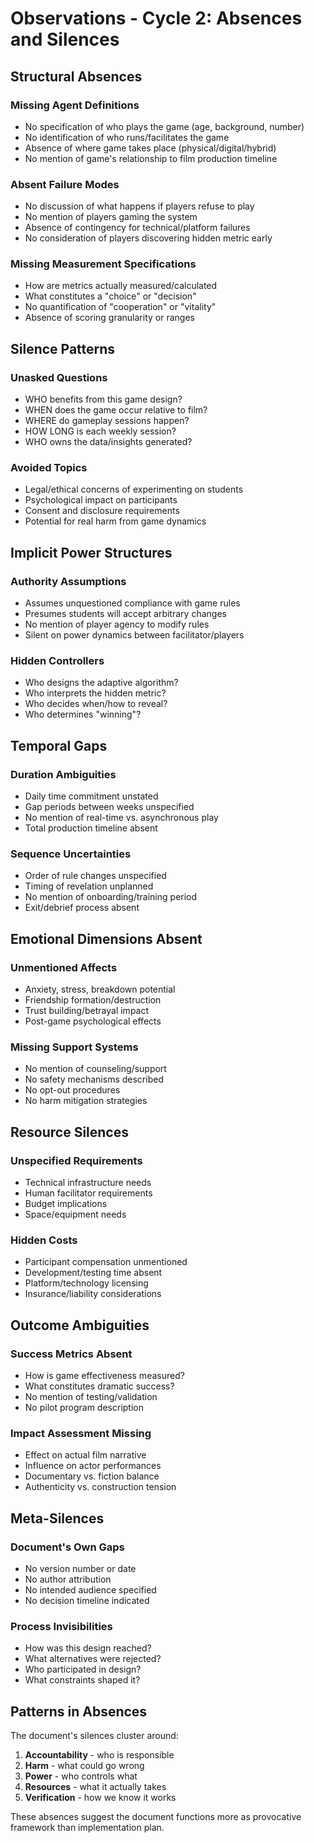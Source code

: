 # Observations - Cycle 2: Absences and Silences

## Structural Absences

### Missing Agent Definitions
- No specification of who plays the game (age, background, number)
- No identification of who runs/facilitates the game
- Absence of where game takes place (physical/digital/hybrid)
- No mention of game's relationship to film production timeline

### Absent Failure Modes
- No discussion of what happens if players refuse to play
- No mention of players gaming the system
- Absence of contingency for technical/platform failures
- No consideration of players discovering hidden metric early

### Missing Measurement Specifications
- How are metrics actually measured/calculated
- What constitutes a "choice" or "decision"
- No quantification of "cooperation" or "vitality"
- Absence of scoring granularity or ranges

## Silence Patterns

### Unasked Questions
- WHO benefits from this game design?
- WHEN does the game occur relative to film?
- WHERE do gameplay sessions happen?
- HOW LONG is each weekly session?
- WHO owns the data/insights generated?

### Avoided Topics
- Legal/ethical concerns of experimenting on students
- Psychological impact on participants
- Consent and disclosure requirements
- Potential for real harm from game dynamics

## Implicit Power Structures

### Authority Assumptions
- Assumes unquestioned compliance with game rules
- Presumes students will accept arbitrary changes
- No mention of player agency to modify rules
- Silent on power dynamics between facilitator/players

### Hidden Controllers
- Who designs the adaptive algorithm?
- Who interprets the hidden metric?
- Who decides when/how to reveal?
- Who determines "winning"?

## Temporal Gaps

### Duration Ambiguities
- Daily time commitment unstated
- Gap periods between weeks unspecified
- No mention of real-time vs. asynchronous play
- Total production timeline absent

### Sequence Uncertainties
- Order of rule changes unspecified
- Timing of revelation unplanned
- No mention of onboarding/training period
- Exit/debrief process absent

## Emotional Dimensions Absent

### Unmentioned Affects
- Anxiety, stress, breakdown potential
- Friendship formation/destruction
- Trust building/betrayal impact
- Post-game psychological effects

### Missing Support Systems
- No mention of counseling/support
- No safety mechanisms described
- No opt-out procedures
- No harm mitigation strategies

## Resource Silences

### Unspecified Requirements
- Technical infrastructure needs
- Human facilitator requirements
- Budget implications
- Space/equipment needs

### Hidden Costs
- Participant compensation unmentioned
- Development/testing time absent
- Platform/technology licensing
- Insurance/liability considerations

## Outcome Ambiguities

### Success Metrics Absent
- How is game effectiveness measured?
- What constitutes dramatic success?
- No mention of testing/validation
- No pilot program description

### Impact Assessment Missing
- Effect on actual film narrative
- Influence on actor performances
- Documentary vs. fiction balance
- Authenticity vs. construction tension

## Meta-Silences

### Document's Own Gaps
- No version number or date
- No author attribution
- No intended audience specified
- No decision timeline indicated

### Process Invisibilities
- How was this design reached?
- What alternatives were rejected?
- Who participated in design?
- What constraints shaped it?

## Patterns in Absences

The document's silences cluster around:
1. **Accountability** - who is responsible
2. **Harm** - what could go wrong
3. **Power** - who controls what
4. **Resources** - what it actually takes
5. **Verification** - how we know it works

These absences suggest the document functions more as provocative framework than implementation plan.